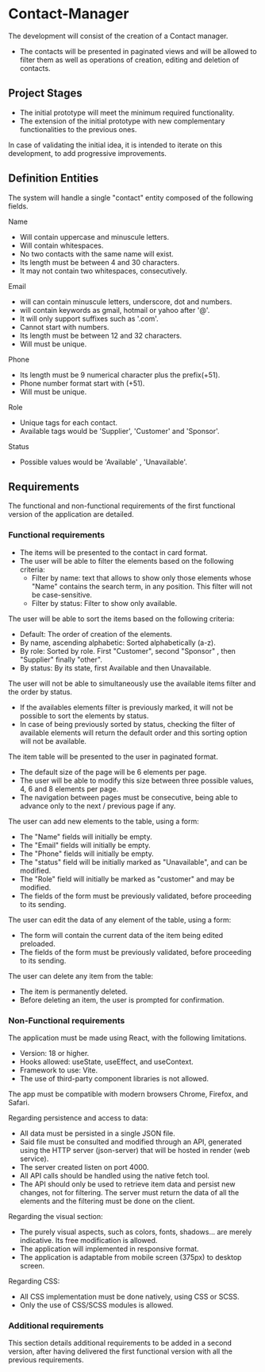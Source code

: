 # Contact-Manager

The development will consist of the creation of a Contact manager.

- The contacts will be presented in paginated views and will be allowed to filter them as well as operations of creation, editing and deletion of contacts.

## Project Stages

- The initial prototype will meet the minimum required functionality.
- The extension of the initial prototype with new complementary functionalities to the previous ones.

In case of validating the initial idea, it is intended to iterate on this development, to add progressive improvements.

## Definition Entities

The system will handle a single "contact" entity composed of the following fields.

 Name

- Will contain uppercase and minuscule letters.
- Will contain whitespaces.
- No two contacts with the same name will exist.
- Its length must be between 4 and 30 characters.
- It may not contain two whitespaces, consecutively.

Email

- will can contain minuscule letters, underscore, dot and numbers.
- will contain keywords as gmail, hotmail or yahoo after '@'.
- It will only support suffixes such as '.com'.
- Cannot start with numbers.
- Its length must be between 12 and 32 characters.
- Will must be unique.

Phone

- Its length must be 9 numerical character plus the prefix(+51).
- Phone number format start with (+51).
- Will must be unique.

Role

- Unique tags for each contact.
- Available tags would be 'Supplier', 'Customer' and 'Sponsor'.

Status

- Possible values would be 'Available' , 'Unavailable'.

## Requirements

The functional and non-functional requirements of the first functional version of the application are detailed.

### Functional requirements

- The items will be presented to the contact in card format.
- The user will be able to filter the elements based on the following criteria:
  - Filter by name: text that allows to show only those elements whose "Name" contains the search term, in any position. This filter will not be case-sensitive.
  - Filter by status: Filter to show only available.

The user will be able to sort the items based on the following criteria:

- Default: The order of creation of the elements.
- By name, ascending alphabetic: Sorted alphabetically (a-z).
- By role: Sorted by role. First "Customer", second "Sponsor" , then "Supplier" finally "other".
- By status: By its state, first Available and then Unavailable.

The user will not be able to simultaneously use the available items filter and the order by status.

- If the availables elements filter is previously marked, it will not be possible to sort the elements by status.
- In case of being previously sorted by status, checking the filter of available elements will return the default order and this sorting option will not be available.

The item table will be presented to the user in paginated format.

- The default size of the page will be 6 elements per page.
- The user will be able to modify this size between three possible values, 4, 6 and 8 elements per page.
- The navigation between pages must be consecutive, being able to advance only to the next / previous page if any.

The user can add new elements to the table, using a form:

- The "Name" fields will initially be empty.
- The "Email" fields will initially be empty.
- The "Phone" fields will initially be empty.
- The "status" field will be initially marked as "Unavailable", and can be modified.
- The "Role" field will initially be marked as "customer" and may be modified.
- The fields of the form must be previously validated, before proceeding to its sending.

The user can edit the data of any element of the table, using a form:

- The form will contain the current data of the item being edited preloaded.
- The fields of the form must be previously validated, before proceeding to its sending.

The user can delete any item from the table:

- The item is permanently deleted.
- Before deleting an item, the user is prompted for confirmation.

### Non-Functional requirements

The application must be made using React, with the following limitations.

- Version: 18 or higher.
- Hooks allowed: useState, useEffect, and useContext.
- Framework to use: Vite.
- The use of third-party component libraries  is not allowed.

The app must be compatible with modern browsers Chrome, Firefox, and Safari.

Regarding persistence and access to data:

- All data must be persisted in a single JSON file.
- Said file must be consulted and modified through an API, generated using the HTTP server (json-server) that will be hosted in render (web service).
- The server created listen on port 4000.
- All API calls should be handled using the native fetch tool.
- The API should only be used to retrieve item data and persist new changes, not for filtering. The server must return the data of all the elements and the filtering must be done on the client.

Regarding the visual section:

- The purely visual aspects, such as colors, fonts, shadows... are merely indicative. Its free modification is allowed.
- The application will implemented in responsive format.
- The application is adaptable from mobile screen (375px) to desktop screen.

Regarding CSS:

- All CSS implementation must be done natively, using CSS or SCSS.
- Only the use of CSS/SCSS modules is allowed.

### Additional requirements

This section details additional requirements to be added in a second version, after having delivered the first functional version with all the previous requirements.
